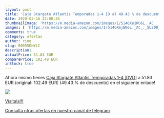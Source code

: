 ```yaml
---
layout: post
title: 'Caja Stargate Atlantis Temporadas 1-4 [D al 49.43 % de descuento'
date: 2020-02-16 22:00:35
thumbnailImage: 'https://m.media-amazon.com/images/I/514GXejWG6L._AC_._SL200_.jpg'
images: [ 'https://m.media-amazon.com/images/I/514GXejWG6L._AC_._SL200_.jpg' ]
comments: true
category: ofertas
author: ring
slug: B0055KNYLC
description:
actualPrice: 51.83 EUR
comparePrice: 102.49 EUR
inStock: true
---
```


Ahora mismo tienes [Caja Stargate Atlantis Temporadas 1-4 [DVD]](https://www.amazon.com/dp/B0055KNYLC/?tag=redken08-20) a 51.83 EUR (original: 102.49 EUR) (49.43 %  de descuento) en el siguiente enlace!

[![](https://m.media-amazon.com/images/I/514GXejWG6L._AC_._SL200_.jpg)](https://www.amazon.com/dp/B0055KNYLC/?tag=redken08-20)

[Visítala!!!](https://www.amazon.com/dp/B0055KNYLC/?tag=redken08-20)

[Consulta otras ofertas en nuestro canal de telegram](https://t.me/s/ofertas25)
